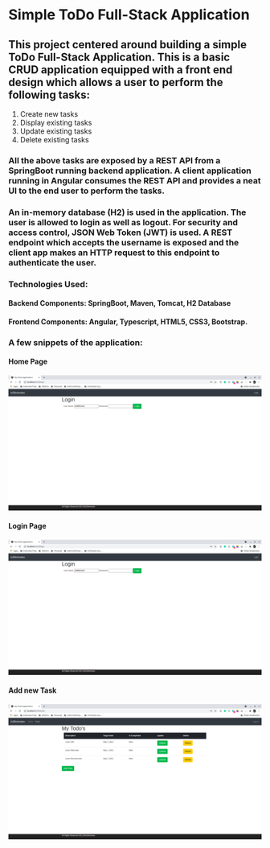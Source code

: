 # Simple ToDo Full-Stack Application

## This project centered around building a simple ToDo Full-Stack Application. This is a basic CRUD application equipped with a front end design which allows a user to perform the following tasks:

1. Create new tasks
2. Display existing tasks
3. Update existing tasks
4. Delete existing tasks

### All the above tasks are exposed by a REST API from a SpringBoot running backend application. A client application running in Angular consumes the REST API and provides a neat UI to the end user to perform the tasks.


### An in-memory database (H2) is used in the application. The user is allowed to login as well as logout. For security and access control, JSON Web Token (JWT) is used. A REST endpoint which accepts the username is exposed and the client app makes an HTTP request to this endpoint to authenticate the user.



### Technologies Used: 
#### Backend Components: SpringBoot, Maven, Tomcat, H2 Database
#### Frontend Components: Angular, Typescript, HTML5, CSS3, Bootstrap.

### A few snippets of the application: 

#### Home Page
![Home_Page](https://github.com/animeshpaul91/Spring-and-Hibernate-Masterclass/blob/main/Full_Stack_with_SpringBoot_and_Angular/Applicationv2.0/snaps/login.png?raw=true)

#### Login Page
![Login_Page](https://github.com/animeshpaul91/Spring-and-Hibernate-Masterclass/blob/main/Full_Stack_with_SpringBoot_and_Angular/Applicationv2.0/snaps/login.png?raw=true)

#### Add new Task
![Create_todo](https://github.com/animeshpaul91/Spring-and-Hibernate-Masterclass/blob/main/Full_Stack_with_SpringBoot_and_Angular/Applicationv2.0/snaps/todos.png?raw=true)